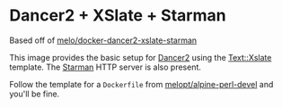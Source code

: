 # Dancer2 + XSlate + Starman

Based off of [melo/docker-dancer2-xslate-starman](https://github.com/melo/docker-dancer2-xslate-starman)

This image provides the basic setup for [Dancer2](https://metacpan.org/pod/Dancer2)
using the [Text::Xslate](https://metacpan.org/pod/Text::Xslate) template. The
[Starman](https://metacpan.org/pod/Starman) HTTP server is also present.

Follow the template for a `Dockerfile` from
[melopt/alpine-perl-devel](https://hub.docker.com/r/melopt/alpine-perl-devel)
and you'll be fine.

